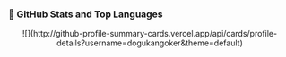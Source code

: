 ### 📌 GitHub Stats and Top Languages
<div align="center">
 ![](http://github-profile-summary-cards.vercel.app/api/cards/profile-details?username=dogukangoker&theme=default)
</div>
